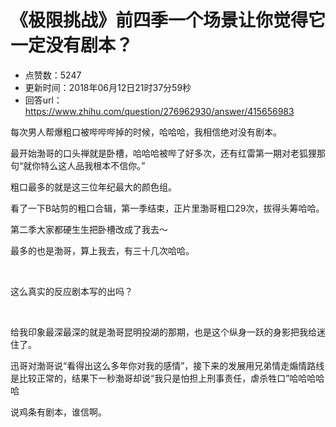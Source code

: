 # 《极限挑战》前四季一个场景让你觉得它一定没有剧本？
- 点赞数：5247
- 更新时间：2018年06月12日21时37分59秒
- 回答url：https://www.zhihu.com/question/276962930/answer/415656983
<body>
 <p data-pid="RzR4A3Sk">每次男人帮爆粗口被哔哔哔掉的时候，哈哈哈，我相信绝对没有剧本。</p>
 <p data-pid="MDnsGWBE">最开始渤哥的口头禅就是卧槽，哈哈哈被哔了好多次，还有红雷第一期对老狐狸那句“就你特么这人品我根本不信你。”</p>
 <p data-pid="au3HPbzO">粗口最多的就是这三位年纪最大的颜色组。</p>
 <p data-pid="6NObEKtF">看了一下B站剪的粗口合辑，第一季结束，正片里渤哥粗口29次，拔得头筹哈哈。</p>
 <p data-pid="wQZpMzxN">第二季大家都硬生生把卧槽改成了我去～</p>
 <p data-pid="8MY6-q1e">最多的也是渤哥，算上我去，有三十几次哈哈。</p>
 <p class="ztext-empty-paragraph"><br></p>
 <p data-pid="XOc5sIlW">这么真实的反应剧本写的出吗？</p>
 <p class="ztext-empty-paragraph"><br></p>
 <p data-pid="npBwoH9A">给我印象最深最深的就是渤哥昆明投湖的那期，也是这个纵身一跃的身影把我给迷住了。</p>
 <p data-pid="8cfHxfCP">迅哥对渤哥说“看得出这么多年你对我的感情”，接下来的发展用兄弟情走煽情路线是比较正常的，结果下一秒渤哥却说“我只是怕担上刑事责任，虐杀牲口”哈哈哈哈哈</p>
 <p data-pid="GXlwKuhE">说鸡条有剧本，谁信啊。</p>
</body>
